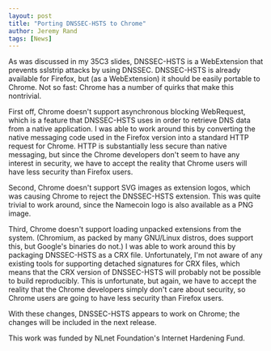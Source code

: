 ```yaml
---
layout: post
title: "Porting DNSSEC-HSTS to Chrome"
author: Jeremy Rand
tags: [News]
---
```


As was discussed in my 35C3 slides, DNSSEC-HSTS is a WebExtension that prevents sslstrip attacks by using DNSSEC.  DNSSEC-HSTS is already available for Firefox, but (as a WebExtension) it should be easily portable to Chrome.  Not so fast: Chrome has a number of quirks that make this nontrivial.

First off, Chrome doesn't support asynchronous blocking WebRequest, which is a feature that DNSSEC-HSTS uses in order to retrieve DNS data from a native application.  I was able to work around this by converting the native messaging code used in the Firefox version into a standard HTTP request for Chrome.  HTTP is substantially less secure than native messaging, but since the Chrome developers don't seem to have any interest in security, we have to accept the reality that Chrome users will have less security than Firefox users.

Second, Chrome doesn't support SVG images as extension logos, which was causing Chrome to reject the DNSSEC-HSTS extension.  This was quite trivial to work around, since the Namecoin logo is also available as a PNG image.

Third, Chrome doesn't support loading unpacked extensions from the system.  (Chromium, as packed by many GNU/Linux distros, does support this, but Google's binaries do not.)  I was able to work around this by packaging DNSSEC-HSTS as a CRX file.  Unfortunately, I'm not aware of any existing tools for supporting detached signatures for CRX files, which means that the CRX version of DNSSEC-HSTS will probably not be possible to build reproducibly.  This is unfortunate, but again, we have to accept the reality that the Chrome developers simply don't care about security, so Chrome users are going to have less security than Firefox users.

With these changes, DNSSEC-HSTS appears to work on Chrome; the changes will be included in the next release.

This work was funded by NLnet Foundation's Internet Hardening Fund.
